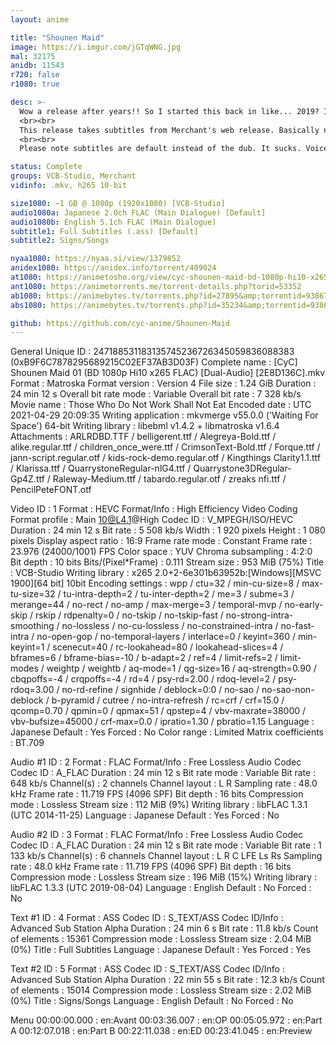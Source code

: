 ```yaml
---
layout: anime

title: "Shounen Maid"
image: https://i.imgur.com/jGTqWNG.jpg
mal: 32175
anidb: 11543
r720: false
r1080: true

desc: >-
  Wow a release after years!! So I started this back in like... 2019? It's been an on and off thing but wow it took a lot more work than I thought it would. Let's get into why...
  <br><br>
  This release takes subtitles from Merchant's web release. Basically no TSing, and this being a comedy had a ton of signs. Then timing was way off and not a simple matter of shifting. Video is from VCB, which out of everything released to date was the best. I was hoping beatrice would have finished theirs but unfortunately not. I was also hoping to encode it but that would have added on at least another year of work. Huge thanks to shamil11-sama for helping me out with numerous signs, along with Ryutai and LightArrowsEXE for their help with the <a href="https://i.imgur.com/5Rsq4Gh.jpg">grave sign</a> and <a href="https://i.imgur.com/RZcD0Aq.jpg">TV sign</a> respectively. I also added basic lyrics for the OP/ED.
  <br><br>
  Please note subtitles are default instead of the dub. It sucks. Voices don't match and they say stupid shit like "over nine thousand" when that's not what was actually being said just to be "hip" or whatever. But I included it anyway because I have access to the lossless audio and of course for archival purposes. Plus it matches up perfectly so no additional effort was needed to include it.

status: Complete
groups: VCB-Studio, Merchant
vidinfo: .mkv, h265 10-bit

size1080: ~1 GB @ 1080p (1920x1080) [VCB-Studio]
audio1080a: Japanese 2.0ch FLAC (Main Dialogue) [Default]
audio1080b: English 5.1ch FLAC (Main Dialogue)
subtitle1: Full Subtitles (.ass) [Default]
subtitle2: Signs/Songs

nyaa1080: https://nyaa.si/view/1379852
anidex1080: https://anidex.info/torrent/409024
at1080: https://animetosho.org/view/cyc-shounen-maid-bd-1080p-hi10-x265-flac-dual-audio.n1379852
ant1080: https://animetorrents.me/torrent-details.php?torid=53352
ab1080: https://animebytes.tv/torrents.php?id=27895&amp;torrentid=938674
abs1080: https://animebytes.tv/torrents.php?id=35234&amp;torrentid=938677

github: https://github.com/cyc-anime/Shounen-Maid
---
```

General
Unique ID                                : 247188531183135745236726345059836088383 (0xB9F6C7878295689215C02EF37AB3D03F)
Complete name                            : [CyC] Shounen Maid 01 (BD 1080p Hi10 x265 FLAC) [Dual-Audio] [2E8D136C].mkv
Format                                   : Matroska
Format version                           : Version 4
File size                                : 1.24 GiB
Duration                                 : 24 min 12 s
Overall bit rate mode                    : Variable
Overall bit rate                         : 7 328 kb/s
Movie name                               : Those Who Do Not Work Shall Not Eat
Encoded date                             : UTC 2021-04-29 20:09:35
Writing application                      : mkvmerge v55.0.0 (&#39;Waiting For Space&#39;) 64-bit
Writing library                          : libebml v1.4.2 + libmatroska v1.6.4
Attachments                              : ARLRDBD.TTF / belligerent.ttf / Alegreya-Bold.ttf / alike.regular.ttf / children_once_were.ttf / CrimsonText-Bold.ttf / Forque.ttf / jann-script.regular.otf / kids-rock-demo.regular.otf / Kingthings Clarity1.1.ttf / Klarissa.ttf / QuarrystoneRegular-nlG4.ttf / Quarrystone3DRegular-Gp4Z.ttf / Raleway-Medium.ttf / tabardo.regular.otf / zreaks nfi.ttf / PencilPeteFONT.otf

Video
ID                                       : 1
Format                                   : HEVC
Format/Info                              : High Efficiency Video Coding
Format profile                           : Main 10@L4.1@High
Codec ID                                 : V_MPEGH/ISO/HEVC
Duration                                 : 24 min 12 s
Bit rate                                 : 5 508 kb/s
Width                                    : 1 920 pixels
Height                                   : 1 080 pixels
Display aspect ratio                     : 16:9
Frame rate mode                          : Constant
Frame rate                               : 23.976 (24000/1001) FPS
Color space                              : YUV
Chroma subsampling                       : 4:2:0
Bit depth                                : 10 bits
Bits/(Pixel*Frame)                       : 0.111
Stream size                              : 953 MiB (75%)
Title                                    : VCB-Studio
Writing library                          : x265 2.0+2-6e301b63952b:[Windows][MSVC 1900][64 bit] 10bit
Encoding settings                        : wpp / ctu=32 / min-cu-size=8 / max-tu-size=32 / tu-intra-depth=2 / tu-inter-depth=2 / me=3 / subme=3 / merange=44 / no-rect / no-amp / max-merge=3 / temporal-mvp / no-early-skip / rskip / rdpenalty=0 / no-tskip / no-tskip-fast / no-strong-intra-smoothing / no-lossless / no-cu-lossless / no-constrained-intra / no-fast-intra / no-open-gop / no-temporal-layers / interlace=0 / keyint=360 / min-keyint=1 / scenecut=40 / rc-lookahead=80 / lookahead-slices=4 / bframes=6 / bframe-bias=-10 / b-adapt=2 / ref=4 / limit-refs=2 / limit-modes / weightp / weightb / aq-mode=1 / qg-size=16 / aq-strength=0.90 / cbqpoffs=-4 / crqpoffs=-4 / rd=4 / psy-rd=2.00 / rdoq-level=2 / psy-rdoq=3.00 / no-rd-refine / signhide / deblock=0:0 / no-sao / no-sao-non-deblock / b-pyramid / cutree / no-intra-refresh / rc=crf / crf=15.0 / qcomp=0.70 / qpmin=0 / qpmax=51 / qpstep=4 / vbv-maxrate=38000 / vbv-bufsize=45000 / crf-max=0.0 / ipratio=1.30 / pbratio=1.15
Language                                 : Japanese
Default                                  : Yes
Forced                                   : No
Color range                              : Limited
Matrix coefficients                      : BT.709

Audio #1
ID                                       : 2
Format                                   : FLAC
Format/Info                              : Free Lossless Audio Codec
Codec ID                                 : A_FLAC
Duration                                 : 24 min 12 s
Bit rate mode                            : Variable
Bit rate                                 : 648 kb/s
Channel(s)                               : 2 channels
Channel layout                           : L R
Sampling rate                            : 48.0 kHz
Frame rate                               : 11.719 FPS (4096 SPF)
Bit depth                                : 16 bits
Compression mode                         : Lossless
Stream size                              : 112 MiB (9%)
Writing library                          : libFLAC 1.3.1 (UTC 2014-11-25)
Language                                 : Japanese
Default                                  : Yes
Forced                                   : No

Audio #2
ID                                       : 3
Format                                   : FLAC
Format/Info                              : Free Lossless Audio Codec
Codec ID                                 : A_FLAC
Duration                                 : 24 min 12 s
Bit rate mode                            : Variable
Bit rate                                 : 1 133 kb/s
Channel(s)                               : 6 channels
Channel layout                           : L R C LFE Ls Rs
Sampling rate                            : 48.0 kHz
Frame rate                               : 11.719 FPS (4096 SPF)
Bit depth                                : 16 bits
Compression mode                         : Lossless
Stream size                              : 196 MiB (15%)
Writing library                          : libFLAC 1.3.3 (UTC 2019-08-04)
Language                                 : English
Default                                  : No
Forced                                   : No

Text #1
ID                                       : 4
Format                                   : ASS
Codec ID                                 : S_TEXT/ASS
Codec ID/Info                            : Advanced Sub Station Alpha
Duration                                 : 24 min 6 s
Bit rate                                 : 11.8 kb/s
Count of elements                        : 15361
Compression mode                         : Lossless
Stream size                              : 2.04 MiB (0%)
Title                                    : Full Subtitles
Language                                 : Japanese
Default                                  : Yes
Forced                                   : Yes

Text #2
ID                                       : 5
Format                                   : ASS
Codec ID                                 : S_TEXT/ASS
Codec ID/Info                            : Advanced Sub Station Alpha
Duration                                 : 22 min 55 s
Bit rate                                 : 12.3 kb/s
Count of elements                        : 15014
Compression mode                         : Lossless
Stream size                              : 2.02 MiB (0%)
Title                                    : Signs/Songs
Language                                 : English
Default                                  : No
Forced                                   : No

Menu
00:00:00.000                             : en:Avant
00:03:36.007                             : en:OP
00:05:05.972                             : en:Part A
00:12:07.018                             : en:Part B
00:22:11.038                             : en:ED
00:23:41.045                             : en:Preview